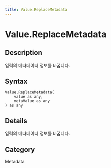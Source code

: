 ```yaml
---
title: Value.ReplaceMetadata
---
```


# Value.ReplaceMetadata


## Description

입력의 메타데이터 정보를 바꿉니다.


## Syntax

```powerquery
Value.ReplaceMetadata(
    value as any,
    metaValue as any
) as any
```


## Details

입력의 메타데이터 정보를 바꿉니다.



## Category
Metadata

